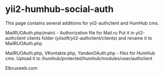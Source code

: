 # yii2-humhub-social-auth

This page contains several additions for yii2-authclient and HumHub cms.

MailRUOAuth.php(main) - Authorization file for Mail.ru
Put it in yii2-authclient clients folder (yiisoft/yii2-authclient/clients) and rename it to MailRUOAuth.php

MailRUOAuth.php, VKontakte.php, YandexOAuth.php  - files for HumHub cms.
Upload it to /humhub/protected/humhub/modules/user/authclient

Elbrusweb.com
